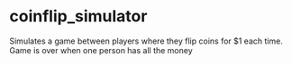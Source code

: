 # coinflip_simulator
Simulates a game between players where they flip coins for $1 each time. Game is over when one person has all the money

